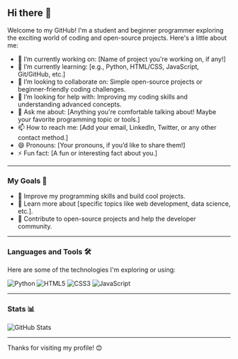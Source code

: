 ## Hi there 👋

Welcome to my GitHub! I'm a student and beginner programmer exploring the exciting world of coding and open-source projects. Here's a little about me:

- 🔭 I’m currently working on: [Name of project you're working on, if any!]
- 🌱 I’m currently learning: [e.g., Python, HTML/CSS, JavaScript, Git/GitHub, etc.]
- 👯 I’m looking to collaborate on: Simple open-source projects or beginner-friendly coding challenges.
- 🤔 I’m looking for help with: Improving my coding skills and understanding advanced concepts.
- 💬 Ask me about: [Anything you're comfortable talking about! Maybe your favorite programming topic or tools.]
- 📫 How to reach me: [Add your email, LinkedIn, Twitter, or any other contact method.]
- 😄 Pronouns: [Your pronouns, if you’d like to share them!]
- ⚡ Fun fact: [A fun or interesting fact about you.]

---

### My Goals 🎯

- 🌟 Improve my programming skills and build cool projects.
- 📖 Learn more about [specific topics like web development, data science, etc.].
- 🤝 Contribute to open-source projects and help the developer community.

---

### Languages and Tools 🛠️

Here are some of the technologies I'm exploring or using:

![Python](https://img.shields.io/badge/Python-3776AB?style=for-the-badge&logo=python&logoColor=white)
![HTML5](https://img.shields.io/badge/HTML5-E34F26?style=for-the-badge&logo=html5&logoColor=white)
![CSS3](https://img.shields.io/badge/CSS3-1572B6?style=for-the-badge&logo=css3&logoColor=white)
![JavaScript](https://img.shields.io/badge/JavaScript-F7DF1E?style=for-the-badge&logo=javascript&logoColor=black)

---

### Stats 📊

![GitHub Stats](https://github-readme-stats.vercel.app/api?username=yourusername&show_icons=true&theme=radical)

---

Thanks for visiting my profile! 😊
